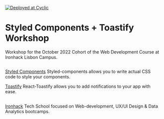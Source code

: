 [![Deployed at Cyclic](https://deploy.cyclic.app/button.svg)](https://styledcomps-ws.cyclic.app/)

# Styled Components + Toastify Workshop

Workshop for the October 2022 Cohort of the Web Development Course at Ironhack Lisbon Campus.

## 

[Styled Components](https://styled-components.com/docs)
Styled-components allows you to write actual CSS code to style your components.

[Toastify](https://fkhadra.github.io/react-toastify/introduction)
React-Toastify allows you to add notifications to your app with ease.

## 

[Ironhack](https://www.ironhack.com/)
Tech School focused on Web-development, UX/UI Design & Data Analytics bootcamps.

